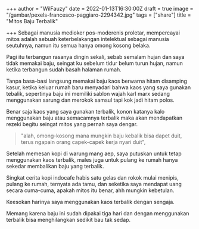 +++
author = "WilFauzy"
date = 2022-01-13T16:30:00Z
draft = true
image = "/gambar/pexels-francesco-paggiaro-2294342.jpg"
tags = ["share"]
title = "Mitos Baju Terbalik"

+++
Sebagai manusia medioker pos-moderenis proletar, mempercayai mitos adalah sebuah keterbelakangan intelektual sebagai manusia seutuhnya, namun itu semua hanya omong kosong belaka.

Pagi itu terbangun rasanya dingin sekali, sebab semalam hujan dan saya tidak memakai baju, seingat ku sebelum tidur belum turun hujan, namun ketika terbangun sudah basah halaman rumah.

Tanpa basa-basi langsung memakai baju kaos berwarna hitam disamping kasur, ketika keluar rumah baru menyadari bahwa kaos yang saya gunakan tebalik, sepertinya baju ini memiliki sablon wajah karl marx sedang menggunakan sarung dan merokok samsul tapi kok jadi hitam polos.

Benar saja kaos yang saya gunakan terbalik, konon katanya kalo menggunakan baju atau semacamnya terbalik maka akan mendapatkan rezeki begitu seingat mitos yang pernah saya dengar.

> "alah, omong-kosong mana mungkin baju kebalik bisa dapet duit, terus ngapain orang capek-capek kerja nyari duit",

Setelah memesan kopi di warung mang aep, saya putuskan untuk tetap menggunakan kaos terbalik, males juga untuk pulang ke rumah hanya sekedar membalikan baju yang terbalik.

Singkat cerita kopi indocafe habis satu gelas dan rokok mulai menipis, pulang ke rumah, ternyata ada tamu, dan seketika saya mendapat uang secara cuma-cuma, apakah mitos itu benar, ahh mungkin kebetulan.

Keesokan harinya saya menggunakan kaos terbalik dengan sengaja.

Memang karena baju ini sudah dipakai tiga hari dan dengan menggunakan terbalik bisa menghilangkan sedikit bau tak sedap.